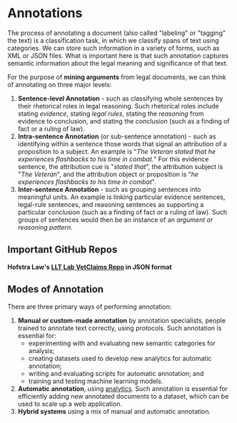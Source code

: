 # Annotations

The process of annotating a document (also called "labeling" or "tagging" the text) is a classification task, in which we classify spans of text using categories. We can store such information in a variety of forms, such as XML or JSON files. What is important here is that such annotation captures semantic information about the legal meaning and significance of that text.

For the purpose of **mining arguments** from legal documents, we can think of annotating on three major levels:

1. **Sentence-level Annotation** - such as classifying whole sentences by their rhetorical roles in legal reasoning. Such rhetorical roles include stating _evidence_, stating _legal rules_, stating the _reasoning_ from evidence to conclusion, and stating the _conclusion_ (such as a finding of fact or a ruling of law).
2. **Intra-sentence Annotation** (or sub-sentence annotation) - such as identifying within a sentence those words that signal an attribution of a proposition to a subject. An example is "_The Veteran stated that he experiences flashbacks to his time in combat._" For this evidence sentence, the attribution cue is "_stated that_", the attribution subject is "_The Veteran_", and the attribution object or proposition is "_he experiences flashbacks to his time in combat_".
3. **Inter-sentence Annotation** - such as grouping sentences into meaningful units. An example is linking particular evidence sentences, legal-rule sentences, and reasoning sentences as supporting a particular conclusion (such as a finding of fact or a ruling of law). Such groups of sentences would then be an instance of an _argument or reasoning pattern_.

## Important GitHub Repos

**Hofstra Law's [LLT Lab VetClaims Repo](https://github.com/LLTLab/VetClaims-JSON) in JSON format**

## Modes of Annotation

There are three primary ways of performing annotation:

1. **Manual or custom-made annotation** by annotation specialists, people trained to annotate text correctly, using protocols. Such annotation is essential for:
    - experimenting with and evaluating new semantic categories for analysis;
    - creating datasets used to develop new analytics for automatic annotation;
    - writing and evaluating scripts for automatic annotation; and
    - training and testing machine learning models.
2. **Automatic annotation**, using [analytics](https://vernrwalker.github.io/LegalSemanticAnalysis/analytics/). Such annotation is essential for efficiently adding new annotated documents to a dataset, which can be used to scale up a web application.
3. **Hybrid systems** using a mix of manual and automatic annotation.
